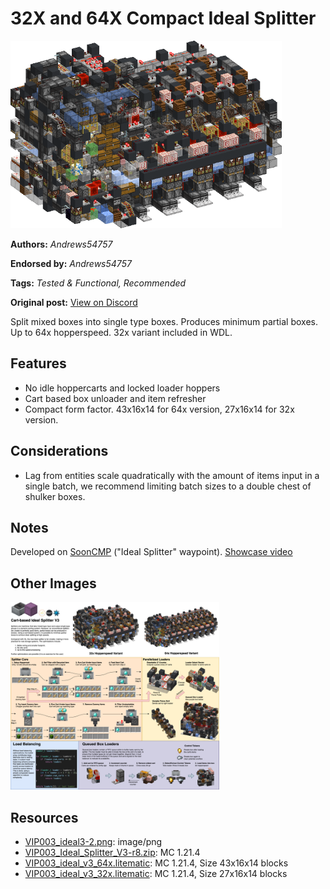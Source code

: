 # 32X and 64X Compact Ideal Splitter
<img alt="sdsimage.png" src="images/sdsimage.png?raw=1" height="300px">

**Authors:** *Andrews54757*

**Endorsed by:** *Andrews54757*

**Tags:** *Tested & Functional, Recommended*

**Original post:** [View on Discord](https://discord.com/channels/1375556143186837695/1388318356377043076)

Split mixed boxes into single type boxes. Produces minimum partial boxes. Up to 64x hopperspeed. 32x variant included in WDL.
## Features
- No idle hoppercarts and locked loader hoppers
- Cart based box unloader and item refresher
- Compact form factor. 43x16x14 for 64x version, 27x16x14 for 32x version.
## Considerations
- Lag from entities scale quadratically with the amount of items input in a single batch, we recommend limiting batch sizes to a double chest of shulker boxes.
## Notes
Developed on [SoonCMP](https://soontech.org) ("Ideal Splitter" waypoint). [Showcase video](https://www.youtube.com/watch?v=PW318UfnCfU)

## Other Images
<img src="images/ideal3-2.png?raw=1" height="300px">

## Resources
- [VIP003_ideal3-2.png](attachments/VIP003_ideal3-2.png): image/png
- [VIP003_Ideal_Splitter_V3-r8.zip](attachments/VIP003_Ideal_Splitter_V3-r8.zip): MC 1.21.4
- [VIP003_ideal_v3_64x.litematic](attachments/VIP003_ideal_v3_64x.litematic): MC 1.21.4, Size 43x16x14 blocks
- [VIP003_ideal_v3_32x.litematic](attachments/VIP003_ideal_v3_32x.litematic): MC 1.21.4, Size 27x16x14 blocks
